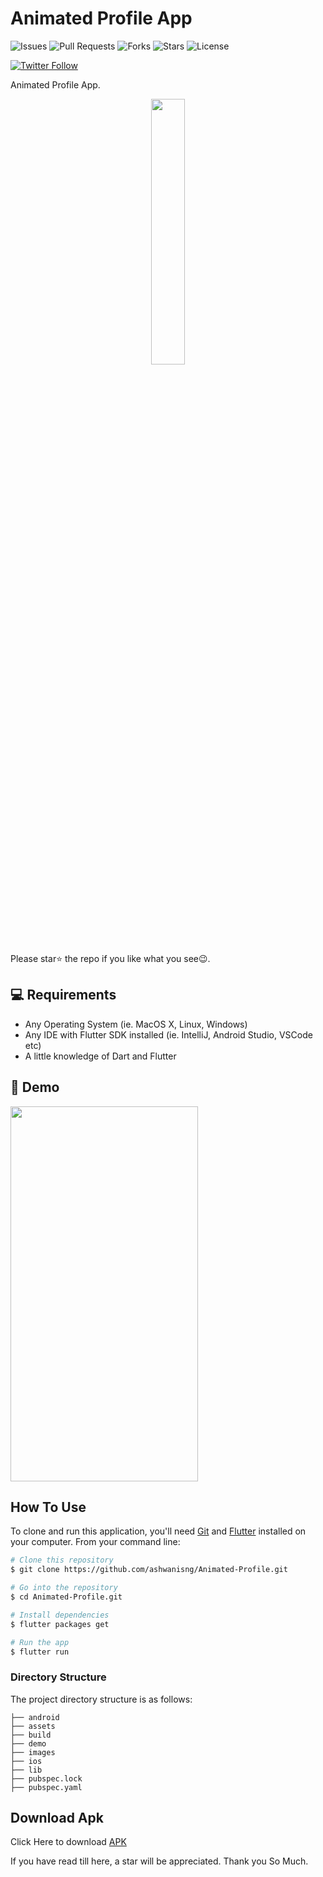 # Animated Profile App

![Issues](https://img.shields.io/github/issues/ashwanisng/Animated-Profile)
![Pull Requests](https://img.shields.io/github/issues-pr/ashwanisng/Animated-Profile?)
![Forks](https://img.shields.io/github/forks/ashwanisng/Animated-Profile)
![Stars](https://img.shields.io/github/stars/ashwanisng/Animated-Profile)
![License](https://img.shields.io/github/license/ashwanisng/Animated-Profile)

[![Twitter Follow](https://img.shields.io/twitter/follow/ashwanisng.svg?style=social)](https://twitter.com/ashwanisng)

Animated Profile App.

<p align="center"><img src="demo/demo.png" width=33%></p>

<br/>

<br>

<br> Please star⭐ the repo if you like what you see😉.

## 💻 Requirements

- Any Operating System (ie. MacOS X, Linux, Windows)
- Any IDE with Flutter SDK installed (ie. IntelliJ, Android Studio, VSCode etc)
- A little knowledge of Dart and Flutter

## 📸 Demo

<img src="demo/demo.gif" width="300" height="600">


## How To Use

To clone and run this application, you'll need [Git](https://git-scm.com) and [Flutter](https://flutter.dev/docs/get-started/install) installed on your computer. From your command line:

```bash
# Clone this repository
$ git clone https://github.com/ashwanisng/Animated-Profile.git

# Go into the repository
$ cd Animated-Profile.git

# Install dependencies
$ flutter packages get

# Run the app
$ flutter run
```


### Directory Structure

The project directory structure is as follows:

```
├── android
├── assets
├── build
├── demo
├── images
├── ios
├── lib
├── pubspec.lock
├── pubspec.yaml

```

## Download Apk

Click Here to download [APK](https://drive.google.com/drive/folders/1Lv_FvlojBp54D-sREfxKCiPncRwl4i7D?usp=sharing) <br>


If you have read till here, a star will be appreciated.
Thank you So Much.
